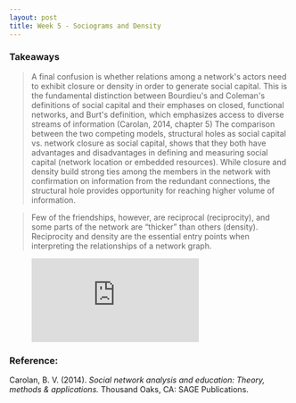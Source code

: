 ```yaml
---
layout: post
title: Week 5 - Sociograms and Density
---
```


### Takeaways
> A final confusion is whether relations among a network's actors need to exhibit closure or 
> density in order to generate social capital. This is the fundamental distinction between 
> Bourdieu's and Coleman's definitions of social capital and their emphases on closed, 
> functional networks, and Burt's definition, which emphasizes access to diverse streams of 
> information (Carolan, 2014, chapter 5)
The comparison between the two competing models, structural holes as social capital vs. network closure as social capital, shows that they both have advantages and disadvantages in defining and measuring social capital (network location or embedded resources). While closure and density build strong ties among the members in the network with confirmation on information from the redundant connections, the structural hole provides opportunity for reaching higher volume of information.

> Few of the friendships, however, are reciprocal (reciprocity), and some parts of the 
> network are “thicker” than others (density).
Reciprocity and density are the essential entry points when interpreting the relationships of a network graph.

<!-- blank line -->
<figure class="video_container">
  <iframe src="https://www.youtube.com/embed/c1CwUumWhKQ" frameborder="0" allowfullscreen="true"> </iframe>
</figure>
<!-- blank line -->


### Reference:
Carolan, B. V. (2014). *Social network analysis and education: Theory, methods & applications.* Thousand Oaks, CA: SAGE Publications.   